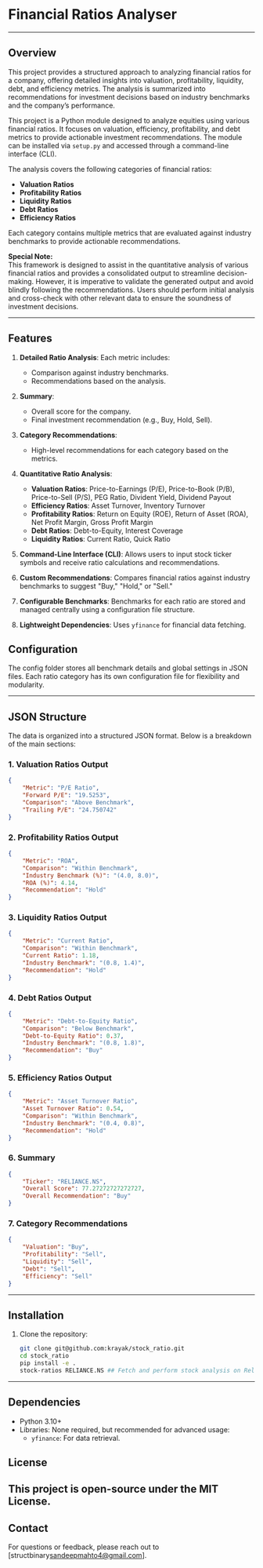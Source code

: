 # Financial Ratios Analyser

---

## **Overview**
This project provides a structured approach to analyzing financial ratios for a company, offering detailed insights into valuation, profitability, liquidity, debt, and efficiency metrics. The analysis is summarized into recommendations for investment decisions based on industry benchmarks and the company’s performance.

This project is a Python module designed to analyze equities using various financial ratios. It focuses on valuation, efficiency, profitability, and debt metrics to provide actionable investment recommendations. The module can be installed via `setup.py` and accessed through a command-line interface (CLI).

The analysis covers the following categories of financial ratios:

- **Valuation Ratios**
- **Profitability Ratios**
- **Liquidity Ratios**
- **Debt Ratios**
- **Efficiency Ratios**

Each category contains multiple metrics that are evaluated against industry benchmarks to provide actionable recommendations.

**Special Note:**  
This framework is designed to assist in the quantitative analysis of various financial ratios and provides a consolidated output to streamline decision-making. However, it is imperative to validate the generated output and avoid blindly following the recommendations. Users should perform initial analysis and cross-check with other relevant data to ensure the soundness of investment decisions.

---

## **Features**

1. **Detailed Ratio Analysis**: Each metric includes:
   - Comparison against industry benchmarks.
   - Recommendations based on the analysis.

2. **Summary**:
   - Overall score for the company.
   - Final investment recommendation (e.g., Buy, Hold, Sell).

3. **Category Recommendations**:
   - High-level recommendations for each category based on the metrics.

4. **Quantitative Ratio Analysis**:
   - **Valuation Ratios**: Price-to-Earnings (P/E), Price-to-Book (P/B), Price-to-Sell (P/S), PEG Ratio, Divident Yield, Dividend Payout
   - **Efficiency Ratios**: Asset Turnover, Inventory Turnover
   - **Profitability Ratios**: Return on Equity (ROE), Return of Asset (ROA), Net Profit Margin, Gross Profit Margin
   - **Debt Ratios**: Debt-to-Equity, Interest Coverage
   - **Liquidity Ratios**: Current Ratio, Quick Ratio
5. **Command-Line Interface (CLI)**: Allows users to input stock ticker symbols and receive ratio calculations and recommendations.
6. **Custom Recommendations**: Compares financial ratios against industry benchmarks to suggest "Buy," "Hold," or "Sell."
7. **Configurable Benchmarks**: Benchmarks for each ratio are stored and managed centrally using a configuration file structure.
8. **Lightweight Dependencies**: Uses `yfinance` for financial data fetching.

## **Configuration**
The config folder stores all benchmark details and global settings in JSON files. Each ratio category has its own configuration file for flexibility and modularity.

---

## **JSON Structure**
The data is organized into a structured JSON format. Below is a breakdown of the main sections:

### **1. Valuation Ratios Output**

```json
{
    "Metric": "P/E Ratio",
    "Forward P/E": "19.5253",
    "Comparison": "Above Benchmark",
    "Trailing P/E": "24.750742"
}
```

### **2. Profitability Ratios Output**

```json
{
    "Metric": "ROA",
    "Comparison": "Within Benchmark",
    "Industry Benchmark (%)": "(4.0, 8.0)",
    "ROA (%)": 4.14,
    "Recommendation": "Hold"
}
```

### **3. Liquidity Ratios Output**

```json
{
    "Metric": "Current Ratio",
    "Comparison": "Within Benchmark",
    "Current Ratio": 1.18,
    "Industry Benchmark": "(0.8, 1.4)",
    "Recommendation": "Hold"
}
```

### **4. Debt Ratios Output**

```json
{
    "Metric": "Debt-to-Equity Ratio",
    "Comparison": "Below Benchmark",
    "Debt-to-Equity Ratio": 0.37,
    "Industry Benchmark": "(0.8, 1.8)",
    "Recommendation": "Buy"
}
```

### **5. Efficiency Ratios Output**

```json
{
    "Metric": "Asset Turnover Ratio",
    "Asset Turnover Ratio": 0.54,
    "Comparison": "Within Benchmark",
    "Industry Benchmark": "(0.4, 0.8)",
    "Recommendation": "Hold"
}
```

### **6. Summary**

```json
{
    "Ticker": "RELIANCE.NS",
    "Overall Score": 77.27272727272727,
    "Overall Recommendation": "Buy"
}
```

### **7. Category Recommendations**

```json
{
    "Valuation": "Buy",
    "Profitability": "Sell",
    "Liquidity": "Sell",
    "Debt": "Sell",
    "Efficiency": "Sell"
}
```

---
## Installation

1. Clone the repository:
   ```bash
   git clone git@github.com:krayak/stock_ratio.git
   cd stock_ratio
   pip install -e .
   stock-ratios RELIANCE.NS ## Fetch and perform stock analysis on Reliance
---

## **Dependencies**

- Python 3.10+
- Libraries: None required, but recommended for advanced usage:
  - `yfinance`: For data retrieval.

## **License**

This project is open-source under the MIT License.
---

## **Contact**

For questions or feedback, please reach out to [structbinary<sandeepmahto4@gmail.com>].

